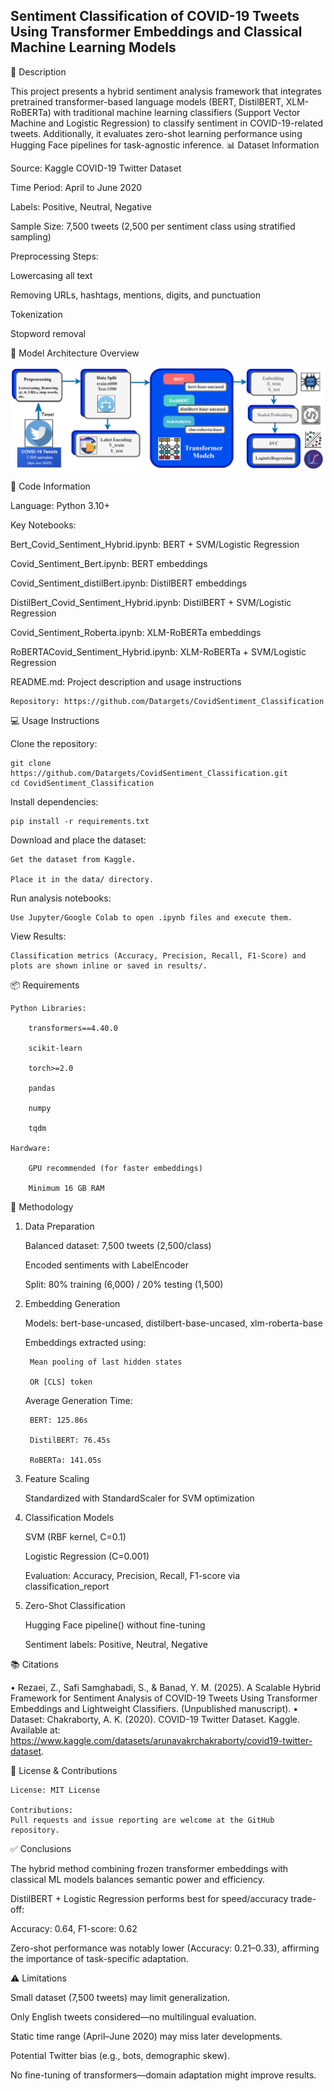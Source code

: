 ## Sentiment Classification of COVID-19 Tweets Using Transformer Embeddings and Classical Machine Learning Models
📌 Description

This project presents a hybrid sentiment analysis framework that integrates pretrained transformer-based language models (BERT, DistilBERT, XLM-RoBERTa) with traditional machine learning classifiers (Support Vector Machine and Logistic Regression) to classify sentiment in COVID-19-related tweets. Additionally, it evaluates zero-shot learning performance using Hugging Face pipelines for task-agnostic inference.
📊 Dataset Information

Source: Kaggle COVID-19 Twitter Dataset

Time Period: April to June 2020

Labels: Positive, Neutral, Negative

Sample Size: 7,500 tweets (2,500 per sentiment class using stratified sampling)

Preprocessing Steps:

  Lowercasing all text

  Removing URLs, hashtags, mentions, digits, and punctuation

  Tokenization

  Stopword removal

🧠 Model Architecture Overview

   ![Model Architecture](Image/Figure1.png)


🧾 Code Information

   Language: Python 3.10+

   Key Notebooks:

   Bert_Covid_Sentiment_Hybrid.ipynb: BERT + SVM/Logistic Regression

   Covid_Sentiment_Bert.ipynb: BERT embeddings

   Covid_Sentiment_distilBert.ipynb: DistilBERT embeddings

   DistilBert_Covid_Sentiment_Hybrid.ipynb: DistilBERT + SVM/Logistic Regression

   Covid_Sentiment_Roberta.ipynb: XLM-RoBERTa embeddings

   RoBERTACovid_Sentiment_Hybrid.ipynb: XLM-RoBERTa + SVM/Logistic Regression

   README.md: Project description and usage instructions

    Repository: https://github.com/Datargets/CovidSentiment_Classification

💻 Usage Instructions

  Clone the repository:

    git clone https://github.com/Datargets/CovidSentiment_Classification.git
    cd CovidSentiment_Classification

Install dependencies:

    pip install -r requirements.txt

Download and place the dataset:

    Get the dataset from Kaggle.

    Place it in the data/ directory.

Run analysis notebooks:

    Use Jupyter/Google Colab to open .ipynb files and execute them.

View Results:

    Classification metrics (Accuracy, Precision, Recall, F1-Score) and plots are shown inline or saved in results/.

📦 Requirements

    Python Libraries:

        transformers==4.40.0

        scikit-learn

        torch>=2.0

        pandas

        numpy

        tqdm

    Hardware:

        GPU recommended (for faster embeddings)

        Minimum 16 GB RAM

🧪 Methodology
1. Data Preparation

    Balanced dataset: 7,500 tweets (2,500/class)

    Encoded sentiments with LabelEncoder

    Split: 80% training (6,000) / 20% testing (1,500)

2. Embedding Generation

    Models: bert-base-uncased, distilbert-base-uncased, xlm-roberta-base

    Embeddings extracted using:

        Mean pooling of last hidden states

        OR [CLS] token

    Average Generation Time:

        BERT: 125.86s

        DistilBERT: 76.45s

        RoBERTa: 141.05s

3. Feature Scaling

    Standardized with StandardScaler for SVM optimization

4. Classification Models

    SVM (RBF kernel, C=0.1)

    Logistic Regression (C=0.001)

    Evaluation: Accuracy, Precision, Recall, F1-score via classification_report

5. Zero-Shot Classification

    Hugging Face pipeline() without fine-tuning

    Sentiment labels: Positive, Neutral, Negative

📚 Citations

    
  •	Rezaei, Z., Safi Samghabadi, S., & Banad, Y. M. (2025). A Scalable Hybrid Framework for Sentiment Analysis of COVID-19 Tweets Using Transformer Embeddings and Lightweight Classifiers. (Unpublished manuscript).
  •	Dataset: Chakraborty, A. K. (2020). COVID-19 Twitter Dataset. Kaggle. Available at: https://www.kaggle.com/datasets/arunavakrchakraborty/covid19-twitter-dataset.


📜 License & Contributions

    License: MIT License

    Contributions:
    Pull requests and issue reporting are welcome at the GitHub repository.

✅ Conclusions

  The hybrid method combining frozen transformer embeddings with classical ML models balances semantic power and efficiency.

  DistilBERT + Logistic Regression performs best for speed/accuracy trade-off:

  Accuracy: 0.64, F1-score: 0.62

  Zero-shot performance was notably lower (Accuracy: 0.21–0.33), affirming the importance of task-specific adaptation.

⚠️ Limitations

  Small dataset (7,500 tweets) may limit generalization.

  Only English tweets considered—no multilingual evaluation.

  Static time range (April–June 2020) may miss later developments.

  Potential Twitter bias (e.g., bots, demographic skew).

  No fine-tuning of transformers—domain adaptation might improve results.
